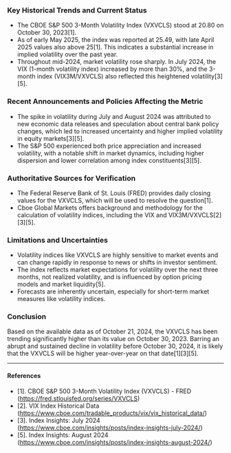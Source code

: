 ### Key Historical Trends and Current Status

- The CBOE S&P 500 3-Month Volatility Index (VXVCLS) stood at 20.80 on October 30, 2023[1].
- As of early May 2025, the index was reported at 25.49, with late April 2025 values also above 25[1]. This indicates a substantial increase in implied volatility over the past year.
- Throughout mid-2024, market volatility rose sharply. In July 2024, the VIX (1-month volatility index) increased by more than 30%, and the 3-month index (VIX3M/VXVCLS) also reflected this heightened volatility[3][5].

### Recent Announcements and Policies Affecting the Metric

- The spike in volatility during July and August 2024 was attributed to new economic data releases and speculation about central bank policy changes, which led to increased uncertainty and higher implied volatility in equity markets[3][5].
- The S&P 500 experienced both price appreciation and increased volatility, with a notable shift in market dynamics, including higher dispersion and lower correlation among index constituents[3][5].

### Authoritative Sources for Verification

- The Federal Reserve Bank of St. Louis (FRED) provides daily closing values for the VXVCLS, which will be used to resolve the question[1].
- Cboe Global Markets offers background and methodology for the calculation of volatility indices, including the VIX and VIX3M/VXVCLS[2][3][5].

### Limitations and Uncertainties

- Volatility indices like VXVCLS are highly sensitive to market events and can change rapidly in response to news or shifts in investor sentiment.
- The index reflects market expectations for volatility over the next three months, not realized volatility, and is influenced by option pricing models and market liquidity[5].
- Forecasts are inherently uncertain, especially for short-term market measures like volatility indices.

### Conclusion

Based on the available data as of October 21, 2024, the VXVCLS has been trending significantly higher than its value on October 30, 2023. Barring an abrupt and sustained decline in volatility before October 30, 2024, it is likely that the VXVCLS will be higher year-over-year on that date[1][3][5].

---

#### References

- [1]. CBOE S&P 500 3-Month Volatility Index (VXVCLS) - FRED (https://fred.stlouisfed.org/series/VXVCLS)
- [2]. VIX Index Historical Data (https://www.cboe.com/tradable_products/vix/vix_historical_data/)
- [3]. Index Insights: July 2024 (https://www.cboe.com/insights/posts/index-insights-july-2024/)
- [5]. Index Insights: August 2024 (https://www.cboe.com/insights/posts/index-insights-august-2024/)